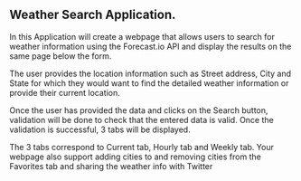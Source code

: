 ## Weather Search Application.
In this Application will create a webpage that allows users to search for weather information using
the Forecast.io API and display the results on the same page below the form.

The user provides the location information such as Street address, City and State for which they
would want to find the detailed weather information or provide their current location.

Once the user has provided the data and clicks on the Search button, validation will be done to
check that the entered data is valid. Once the validation is successful, 3 tabs will be displayed.

The 3 tabs correspond to Current tab, Hourly tab and Weekly tab.
Your webpage also support adding cities to and removing cities from the Favorites tab and
sharing the weather info with Twitter